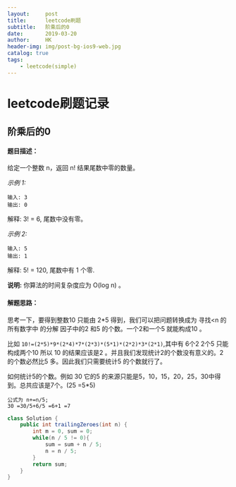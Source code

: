 ```yaml
---
layout:     post
title:      leetcode刷题
subtitle:   阶乘后的0
date:       2019-03-20
author:     HK
header-img: img/post-bg-ios9-web.jpg
catalog: true
tags:
    - leetcode(simple)
---
```

# leetcode刷题记录
## 阶乘后的0

#### 题目描述：
给定一个整数 n，返回 n! 结果尾数中零的数量。

*示例 1:*

    输入: 3
    输出: 0
解释: 3! = 6, 尾数中没有零。

*示例 2:*

    输入: 5
    输出: 1
解释: 5! = 120, 尾数中有 1 个零.


**说明:** 你算法的时间复杂度应为 O(log n) 。

#### 解题思路：
思考一下，要得到整数10 只能由 2*5 得到，我们可以把问题转换成为 寻找<n 的所有数字中 的分解 因子中的2 和5 的个数。一个2和一个5 就能构成10 。

比如 `10!=(2*5)*9*(2*4)*7*(2*3)*(5*1)*(2*2)*3*(2*1)`,其中有 6个2 2个5 只能构成两个10 所以 10 的结果应该是2 。并且我们发现统计2的个数没有意义的。2 的个数必然比5 多。因此我们只需要统计5 的个数就行了。

如何统计5的个数。例如 30 它的5 的来源只能是5，10，15，20，25，30中得到。总共应该是7个。(25 =5*5)

    公式为 n+=n/5;
    30 =30/5+6/5 =6+1 =7
    
```java
class Solution {
    public int trailingZeroes(int n) {
        int m = 0, sum = 0;
        while(n / 5 != 0){
            sum = sum + n / 5;
            n = n / 5;
        }
        return sum;
    }
}
```
